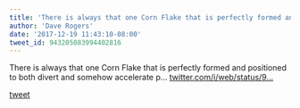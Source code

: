 ```yaml
---
title: 'There is always that one Corn Flake that is perfectly formed and positioned...'
author: 'Dave Rogers'
date: '2017-12-19 11:43:10-08:00'
tweet_id: 943205083994402816
---
```

There is always that one Corn Flake that is perfectly formed and positioned to both divert and somehow accelerate p… [twitter.com/i/web/status/9…](https://twitter.com/i/web/status/943205083994402816)

[tweet](https://twitter.com/yukondude/status/943205083994402816)